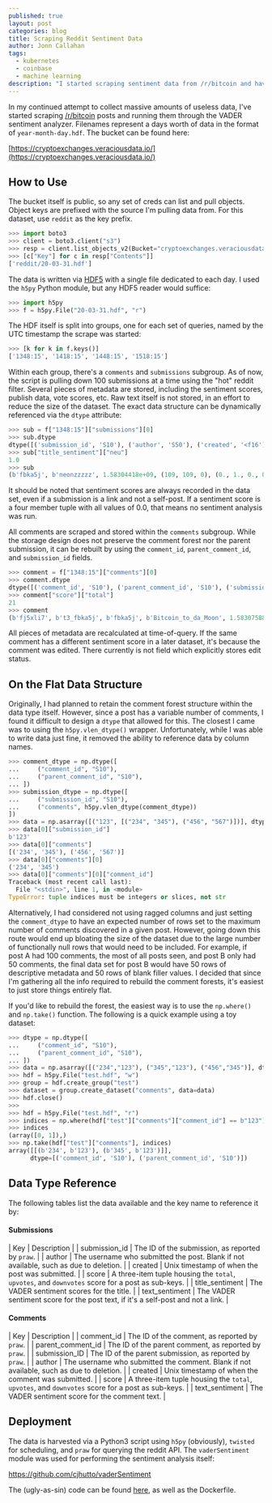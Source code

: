 ```yaml
---
published: true
layout: post
categories: blog
title: Scraping Reddit Sentiment Data
author: Jonn Callahan
tags:
  - kubernetes
  - coinbase
  - machine learning
description: "I started scraping sentiment data from /r/bitcoin and have made it publicly available. Possibly other sources to be added later. Each days worth of data is written via HDF5 and backed up to a publicly readable S3 bucket. Don't make me regret it."
---
```


In my continued attempt to collect massive amounts of useless data, I've started scraping [/r/bitcoin](https://reddit.com/r/bitcoin) posts and running them through the VADER sentiment analyzer. Filenames represent a days worth of data in the format of `year-month-day.hdf`. The bucket can be found here:

[https://cryptoexchanges.veraciousdata.io/](https://cryptoexchanges.veraciousdata.io/)

## How to Use

The bucket itself is public, so any set of creds can list and pull objects. Object keys are prefixed with the source I'm pulling data from. For this dataset, use `reddit` as the key prefix.

```python
>>> import boto3
>>> client = boto3.client("s3")
>>> resp = client.list_objects_v2(Bucket="cryptoexchanges.veraciousdata.io", Prefix="reddit/")
>>> [c["Key"] for c in resp["Contents"]]
['reddit/20-03-31.hdf']
```

The data is written via [HDF5](https://en.wikipedia.org/wiki/HDF) with a single file dedicated to each day. I used the `h5py` Python module, but any HDF5 reader would suffice:

```python
>>> import h5py
>>> f = h5py.File("20-03-31.hdf", "r")
```

The HDF itself is split into groups, one for each set of queries, named by the UTC timestamp the scrape was started:

```python
>>> [k for k in f.keys()]
['1348:15', '1418:15', '1448:15', '1518:15']
```

Within each group, there's a `comments` and `submissions` subgroup. As of now, the script is pulling down 100 submissions at a time using the "hot" reddit filter. Several pieces of metadata are stored, including the sentiment scores, publish data, vote scores, etc. Raw text itself is not stored, in an effort to reduce the size of the dataset. The exact data structure can be dynamically referenced via the `dtype` attribute:

```python
>>> sub = f["1348:15"]["submissions"][0]
>>> sub.dtype
dtype([('submission_id', 'S10'), ('author', 'S50'), ('created', '<f16'), ('score', [('total', '<i2'), ('upvotes', '<i2'), ('downvotes', '<i2')]), ('title_sentiment', [('pos', '<f16'), ('neu', '<f16'), ('neg', '<f16'), ('compound', '<f16')]), ('text_sentiment', [('pos', '<f16'), ('neu', '<f16'), ('neg', '<f16'), ('compound', '<f16')])])
>>> sub["title_sentiment"]["neu"]
1.0
>>> sub
(b'fbka5j', b'neonzzzzz', 1.58304418e+09, (109, 109, 0), (0., 1., 0., 0.), (0., 0., 0., 0.))
```

It should be noted that sentiment scores are always recorded in the data set, even if a submission is a link and not a self-post. If a sentiment score is a four member tuple with all values of 0.0, that means no sentiment analysis was run.

All comments are scraped and stored within the `comments` subgroup. While the storage design does not preserve the comment forest nor the parent submission, it can be rebuilt by using the `comment_id`, `parent_comment_id`, and `submission_id` fields.

```python
>>> comment = f["1348:15"]["comments"][0]
>>> comment.dtype
dtype([('comment_id', 'S10'), ('parent_comment_id', 'S10'), ('submission_id', 'S10'), ('author', 'S50'), ('created', '<f16'), ('score', [('total', '<i2'), ('upvotes', '<i2'), ('downvotes', '<i2')]), ('text_sentiment', [('pos', '<f16'), ('neu', '<f16'), ('neg', '<f16'), ('compound', '<f16')])])
>>> comment["score"]["total"]
21
>>> comment
(b'fj5xli7', b't3_fbka5j', b'fbka5j', b'Bitcoin_to_da_Moon', 1.58307588e+09, (21, 21, 0), (0.097, 0.893, 0.011, 0.8762))
```

All pieces of metadata are recalculated at time-of-query. If the same comment has a different sentiment score in a later dataset, it's because the comment was edited. There currently is not field which explicitly stores edit status.

## On the Flat Data Structure

Originally, I had planned to retain the comment forest structure within the data type itself. However, since a post has a variable number of comments, I found it difficult to design a `dtype` that allowed for this. The closest I came was to using the `h5py.vlen_dtype()` wrapper. Unfortunately, while I was able to write data just fine, it removed the ability to reference data by column names.

```python
>>> comment_dtype = np.dtype([
...     ("comment_id", "S10"),
...     ("parent_comment_id", "S10"),
... ])
>>> submission_dtype = np.dtype([
...     ("submission_id", "S10"),
...     ("comments", h5py.vlen_dtype(comment_dtype))
])
>>> data = np.asarray([("123", [("234", "345"), ("456", "567")])], dtype=submission_dtype)
>>> data[0]["submission_id"]
b'123'
>>> data[0]["comments"]
[('234', '345'), ('456', '567')]
>>> data[0]["comments"][0]
('234', '345')
>>> data[0]["comments"][0]["comment_id"]
Traceback (most recent call last):
  File "<stdin>", line 1, in <module>
TypeError: tuple indices must be integers or slices, not str
```

Alternatively, I had considered not using ragged columns and just setting the `comment_dtype` to have an expected number of rows set to the maximum number of comments discovered in a given post. However, going down this route would end up bloating the size of the dataset due to the large number of functionally null rows that would need to be included. For example, if post A had 100 comments, the most of all posts seen, and post B only had 50 comments, the final data set for post B would have 50 rows of descriptive metadata and 50 rows of blank filler values. I decided that since I'm gathering all the info required to rebuild the comment forests, it's easiest to just store things entirely flat.

If you'd like to rebuild the forest, the easiest way is to use the `np.where()` and `np.take()` function. The following is a quick example using a toy dataset:

```python
>>> dtype = np.dtype([
...     ("comment_id", "S10"),
...     ("parent_comment_id", "S10"),
... ])
>>> data = np.asarray([("234","123"), ("345","123"), ("456","345")], dtype=dtype)
>>> hdf = h5py.File("test.hdf", "w")
>>> group = hdf.create_group("test")
>>> dataset = group.create_dataset("comments", data=data)
>>> hdf.close()
>>>
>>> hdf = h5py.File("test.hdf", "r")
>>> indices = np.where(hdf["test"]["comments"]["comment_id"] == b"123")
>>> indices
(array([0, 1]),)
>>> np.take(hdf["test"]["comments"], indices)
array([[(b'234', b'123'), (b'345', b'123')]],
      dtype=[('comment_id', 'S10'), ('parent_comment_id', 'S10')])
```

## Data Type Reference

The following tables list the data available and the key name to reference it by:

#### Submissions

| Key | Description |
| submission_id | The ID of the submission, as reported by `praw`. |
| author | The username who submitted the post. Blank if not available, such as due to deletion. |
| created | Unix timestamp of when the post was submitted. |
| score | A three-item tuple housing the `total`, `upvotes`, and `downvotes` score for a post as sub-keys. |
| title_sentiment | The VADER sentiment scores for the title. |
| text_sentiment | The VADER sentiment score for the post text, if it's a self-post and not a link. |

#### Comments

| Key | Description |
| comment_id | The ID of the comment, as reported by `praw`. |
| parent_comment_id | The ID of the parent comment, as reported by `praw`. |
| submission_ID | The ID of the parent submission, as reported by `praw`. |
| author | The username who submitted the comment. Blank if not available, such as due to deletion. |
| created | Unix timestamp of when the comment was submitted. |
| score | A three-item tuple housing the `total`, `upvotes`, and `downvotes` score for a post as sub-keys. |
| text_sentiment |  The VADER sentiment score for the comment text. |

## Deployment

The data is harvested via a Python3 script using `h5py` (obviously), `twisted` for scheduling, and `praw` for querying the reddit API. The `vaderSentiment` module was used for performing the sentiment analysis itself:

https://github.com/cjhutto/vaderSentiment

The (ugly-as-sin) code can be found [here](https://github.com/Atticuss/little-black-box/tree/master/images/sentiment_scrape/reddit), as well as the Dockerfile.
